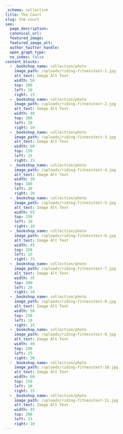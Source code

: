 ```yaml
---
_schema: collection
title: The Court
slug: the-court
seo:
  page_description:
  canonical_url:
  featured_image:
  featured_image_alt:
  author_twitter_handle:
  open_graph_type:
  no_index: false
content_blocks:
  - _bookshop_name: collection/photo
    image_path: /uploads/riding-fitnesstest-1.jpg
    alt_text: Image Alt Text
    width: 50
    top: 100
    left: 10
    right: 15
  - _bookshop_name: collection/photo
    image_path: /uploads/riding-fitnesstest-2.jpg
    alt_text: Image Alt Text
    width: 40
    top: 200
    left: 20
    right: 10
  - _bookshop_name: collection/photo
    image_path: /uploads/riding-fitnesstest-3.jpg
    alt_text: Image Alt Text
    width: 60
    top: 150
    left: 15
    right: 15
  - _bookshop_name: collection/photo
    image_path: /uploads/riding-fitnesstest-4.jpg
    alt_text: Image Alt Text
    width: 30
    top: 100
    left: 20
    right: 20
  - _bookshop_name: collection/photo
    image_path: /uploads/riding-fitnesstest-5.jpg
    alt_text: Image Alt Text
    width: 55
    top: 250
    left: 10
    right: 10
  - _bookshop_name: collection/photo
    image_path: /uploads/riding-fitnesstest-6.jpg
    alt_text: Image Alt Text
    width: 45
    top: 150
    left: 15
    right: 15
  - _bookshop_name: collection/photo
    image_path: /uploads/riding-fitnesstest-7.jpg
    alt_text: Image Alt Text
    width: 35
    top: 200
    left: 20
    right: 10
  - _bookshop_name: collection/photo
    image_path: /uploads/riding-fitnesstest-8.jpg
    alt_text: Image Alt Text
    width: 50
    top: 250
    left: 10
    right: 15
  - _bookshop_name: collection/photo
    image_path: /uploads/riding-fitnesstest-9.jpg
    alt_text: Image Alt Text
    width: 40
    top: 100
    left: 15
    right: 20
  - _bookshop_name: collection/photo
    image_path: /uploads/riding-fitnesstest-10.jpg
    alt_text: Image Alt Text
    width: 60
    top: 150
    left: 10
    right: 15
  - _bookshop_name: collection/photo
    image_path: /uploads/riding-fitnesstest-11.jpg
    alt_text: Image Alt Text
    width: 45
    top: 200
    left: 15
    right: 10
---
```


